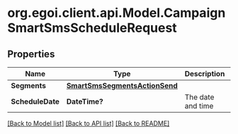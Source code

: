 # org.egoi.client.api.Model.CampaignSmartSmsScheduleRequest
## Properties

Name | Type | Description | Notes
------------ | ------------- | ------------- | -------------
**Segments** | [**SmartSmsSegmentsActionSend**](SmartSmsSegmentsActionSend.md) |  | [optional] 
**ScheduleDate** | **DateTime?** | The date and time | [optional] 

[[Back to Model list]](../README.md#documentation-for-models) [[Back to API list]](../README.md#documentation-for-api-endpoints) [[Back to README]](../README.md)

